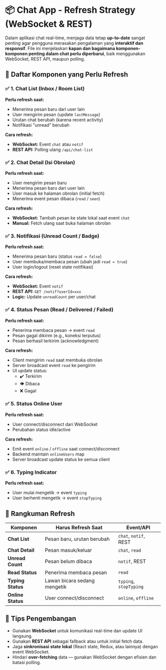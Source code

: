 
# 📦 Chat App - Refresh Strategy (WebSocket & REST)

Dalam aplikasi chat real-time, menjaga data tetap **up-to-date** sangat penting agar pengguna merasakan pengalaman yang **interaktif dan responsif**. File ini menjelaskan **kapan dan bagaimana komponen-komponen penting dalam chat perlu diperbarui**, baik menggunakan WebSocket, REST API, maupun polling.

## 🔄 Daftar Komponen yang Perlu Refresh

### ✅ 1. Chat List (Inbox / Room List)
**Perlu refresh saat:**
- Menerima pesan baru dari user lain
- User mengirim pesan (update `lastMessage`)
- Urutan chat berubah (karena recent activity)
- Notifikasi "unread" berubah

**Cara refresh:**
- **WebSocket:** Event `chat` atau `notif`
- **REST API:** Polling ulang `/api/chat-list`

### ✅ 2. Chat Detail (Isi Obrolan)
**Perlu refresh saat:**
- User mengirim pesan baru
- Menerima pesan baru dari user lain
- User masuk ke halaman obrolan (initial fetch)
- Menerima event pesan dibaca (`read` / `seen`)

**Cara refresh:**
- **WebSocket:** Tambah pesan ke state lokal saat event `chat`
- **Manual:** Fetch ulang saat buka halaman obrolan

### ✅ 3. Notifikasi (Unread Count / Badge)
**Perlu refresh saat:**
- Menerima pesan baru (status `read = false`)
- User membuka/membaca pesan (ubah jadi `read = true`)
- User login/logout (reset state notifikasi)

**Cara refresh:**
- **WebSocket:** Event `notif`
- **REST API:** `GET /notif?userId=xxx`
- **Logic:** Update `unreadCount` per user/chat

### ✅ 4. Status Pesan (Read / Delivered / Failed)
**Perlu refresh saat:**
- Penerima membaca pesan → event `read`
- Pesan gagal dikirim (e.g., koneksi terputus)
- Pesan berhasil terkirim (acknowledgment)

**Cara refresh:**
- Client mengirim `read` saat membuka obrolan
- Server broadcast event `read` ke pengirim
- UI update status:  
  - ✔️ Terkirim  
  - 👁️ Dibaca  
  - ❌ Gagal  

### ✅ 5. Status Online User
**Perlu refresh saat:**
- User connect/disconnect dari WebSocket
- Perubahan status idle/active

**Cara refresh:**
- Emit event `online` / `offline` saat connect/disconnect
- Backend maintain `onlineUsers` map
- Server broadcast update status ke semua client

### ✅ 6. Typing Indicator
**Perlu refresh saat:**
- User mulai mengetik → event `typing`
- User berhenti mengetik → event `stopTyping`

## 🧠 Rangkuman Refresh

| Komponen         | Harus Refresh Saat                     | Event/API               |
|------------------|-----------------------------------------|--------------------------|
| **Chat List**    | Pesan baru, urutan berubah             | `chat`, `notif`, REST    |
| **Chat Detail**  | Pesan masuk/keluar                     | `chat`, `read`           |
| **Unread Count** | Pesan belum dibaca                     | `notif`, REST            |
| **Read Status**  | Penerima membaca pesan                 | `read`                   |
| **Typing Status**| Lawan bicara sedang mengetik           | `typing`, `stopTyping`   |
| **Online Status**| User connect/disconnect                | `online`, `offline`      |

## 📡 Tips Pengembangan

- Gunakan **WebSocket** untuk komunikasi real-time dan update UI langsung.
- Gunakan **REST API** sebagai fallback atau untuk initial fetch data.
- Jaga **sinkronisasi state lokal** (React state, Redux, atau lainnya) dengan event WebSocket.
- Hindari **over-fetching** data — gunakan WebSocket dengan efisien dan batasi polling.
